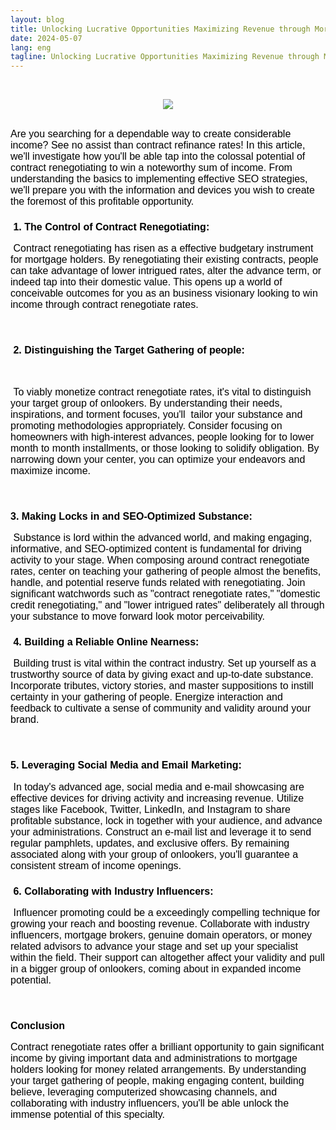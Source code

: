 ```yaml
---
layout: blog
title: Unlocking Lucrative Opportunities Maximizing Revenue through Mortgage Refinance Rates
date: 2024-05-07
lang: eng
tagline: Unlocking Lucrative Opportunities Maximizing Revenue through Mortgage Refinance Rates
---
```


<script async src="https://pagead2.googlesyndication.com/pagead/js/adsbygoogle.js?client=ca-pub-8370893026371321" crossorigin="anonymous"></script>

<script> (adsbygoogle = window.adsbygoogle || []).push({}); </script>

<p>&nbsp;</p><div class="separator" style="clear: both; text-align: center;"><a href="https://blogger.googleusercontent.com/img/b/R29vZ2xl/AVvXsEiQZmWciY5H4PNpv0rXckto2cKtK3G-V5H_lSvkLqdyNI624niEST4RniA7aZ6AbWawkoJxwhjFlYFd5NQmqjpAZoShYoTsw3HRlPYrVkkIcpUr5HtusvepzQyBSCuFjfS_bq6PgVARvk90mq70RhXQCGVPK8auppCyRGS3ANixmGDA-hkE4vaStfaPJQ/s300/IMG_9756.png" style="margin-left: 1em; margin-right: 1em;"><img border="0" data-original-height="168" data-original-width="300" height="168" src="https://blogger.googleusercontent.com/img/b/R29vZ2xl/AVvXsEiQZmWciY5H4PNpv0rXckto2cKtK3G-V5H_lSvkLqdyNI624niEST4RniA7aZ6AbWawkoJxwhjFlYFd5NQmqjpAZoShYoTsw3HRlPYrVkkIcpUr5HtusvepzQyBSCuFjfS_bq6PgVARvk90mq70RhXQCGVPK8auppCyRGS3ANixmGDA-hkE4vaStfaPJQ/s1600/IMG_9756.png" style="height: auto; max-height: 80%; max-width: 80%; width: auto;" width="300" /></a></div><div class="separator" style="clear: both; text-align: center;"><br /></div><div class="separator" style="clear: both; text-align: left;">






<p class="p1"><span class="s1"><font color="#000000" face="sans-serif" size="3"><span style="-webkit-tap-highlight-color: rgba(26, 26, 26, 0.3); -webkit-text-size-adjust: 100%; background-color: rgba(255, 255, 255, 0); caret-color: rgb(0, 0, 0); text-size-adjust: 100%;">Are you searching for a dependable way to create considerable income? See no assist than contract refinance rates! In this article, we'll investigate how you'll be able tap into the colossal potential of contract renegotiating to win a noteworthy sum of income. From understanding the basics to implementing effective SEO strategies, we'll prepare you with the information and devices you wish to create the foremost of this profitable opportunity.&nbsp;</span></font></span></p>
<p class="p1"></p><p></p><h3><span class="s1"><font color="#000000" face="sans-serif" size="3"><span style="-webkit-tap-highlight-color: rgba(26, 26, 26, 0.3); -webkit-text-size-adjust: 100%; background-color: rgba(255, 255, 255, 0); caret-color: rgb(0, 0, 0); text-size-adjust: 100%;">&nbsp;1. The Control of Contract Renegotiating:&nbsp;</span></font></span></h3><p></p><p></p>
<p class="p1"><span class="s1"><font color="#000000" face="sans-serif" size="3"><span style="-webkit-tap-highlight-color: rgba(26, 26, 26, 0.3); -webkit-text-size-adjust: 100%; background-color: rgba(255, 255, 255, 0); caret-color: rgb(0, 0, 0); text-size-adjust: 100%;">&nbsp;Contract renegotiating has risen as a effective budgetary instrument for mortgage holders. By renegotiating their existing contracts, people can take advantage of lower intrigued rates, alter the advance term, or indeed tap into their domestic value. This opens up a world of conceivable outcomes for you as an business visionary looking to win income through contract renegotiate rates.&nbsp;</span></font></span></p>
<p class="p2"><span class="s1"><font color="#000000" face="sans-serif" size="3"><span style="-webkit-tap-highlight-color: rgba(26, 26, 26, 0.3); -webkit-text-size-adjust: 100%; background-color: rgba(255, 255, 255, 0); caret-color: rgb(0, 0, 0); text-size-adjust: 100%;"><br /></span></font></span></p>
<p class="p1"></p><p></p><h3><span class="s1"><font color="#000000" face="sans-serif" size="3"><span style="-webkit-tap-highlight-color: rgba(26, 26, 26, 0.3); -webkit-text-size-adjust: 100%; background-color: rgba(255, 255, 255, 0); caret-color: rgb(0, 0, 0); text-size-adjust: 100%;">&nbsp;2. Distinguishing the Target Gathering of people:&nbsp;</span></font></span></h3><p></p><p></p>
<p class="p2"><span class="s1"><font color="#000000" face="sans-serif" size="3"><span style="-webkit-tap-highlight-color: rgba(26, 26, 26, 0.3); -webkit-text-size-adjust: 100%; background-color: rgba(255, 255, 255, 0); caret-color: rgb(0, 0, 0); text-size-adjust: 100%;">&nbsp;</span></font></span></p>
<p class="p1"><span class="s1"><font color="#000000" face="sans-serif" size="3"><span style="-webkit-tap-highlight-color: rgba(26, 26, 26, 0.3); -webkit-text-size-adjust: 100%; background-color: rgba(255, 255, 255, 0); caret-color: rgb(0, 0, 0); text-size-adjust: 100%;">&nbsp;To viably monetize contract renegotiate rates, it's vital to distinguish your target group of onlookers. By understanding their needs, inspirations, and torment focuses, you'll&nbsp; tailor your substance and promoting methodologies appropriately. Consider focusing on homeowners with high-interest advances, people looking for to lower month to month installments, or those looking to solidify obligation. By narrowing down your center, you can optimize your endeavors and maximize income.&nbsp;</span></font></span></p>
<p class="p2"><span class="s1"><font color="#000000" face="sans-serif" size="3"><span style="-webkit-tap-highlight-color: rgba(26, 26, 26, 0.3); -webkit-text-size-adjust: 100%; background-color: rgba(255, 255, 255, 0); caret-color: rgb(0, 0, 0); text-size-adjust: 100%;">&nbsp;</span></font></span></p><p></p><h3><span class="s1"><font color="#000000" face="sans-serif" size="3"><span style="-webkit-tap-highlight-color: rgba(26, 26, 26, 0.3); -webkit-text-size-adjust: 100%; background-color: rgba(255, 255, 255, 0); caret-color: rgb(0, 0, 0); text-size-adjust: 100%;"><span style="background-color: rgba(255, 255, 255, 0); display: inline;">3. Making Locks in and SEO-Optimized Substance:</span></span></font></span></h3><p></p><p></p>
<p class="p1"><span class="s1"><font color="#000000" face="sans-serif" size="3"><span style="-webkit-tap-highlight-color: rgba(26, 26, 26, 0.3); -webkit-text-size-adjust: 100%; background-color: rgba(255, 255, 255, 0); caret-color: rgb(0, 0, 0); text-size-adjust: 100%;">&nbsp;Substance is lord within the advanced world, and making engaging, informative, and SEO-optimized content is fundamental for driving activity to your stage. When composing around contract renegotiate rates, center on teaching your gathering of people almost the benefits, handle, and potential reserve funds related with renegotiating. Join significant watchwords such as "contract renegotiate rates," "domestic credit renegotiating," and "lower intrigued rates" deliberately all through your substance to move forward look motor perceivability.&nbsp;</span></font></span></p>
<p class="p1"></p><p></p><h3><span class="s1"><font color="#000000" face="sans-serif" size="3"><span style="-webkit-tap-highlight-color: rgba(26, 26, 26, 0.3); -webkit-text-size-adjust: 100%; background-color: rgba(255, 255, 255, 0); caret-color: rgb(0, 0, 0); text-size-adjust: 100%;">&nbsp;4. Building a Reliable Online Nearness:&nbsp;</span></font></span></h3><p></p><p></p>
<p class="p1"><span class="s1"><font color="#000000" face="sans-serif" size="3"><span style="-webkit-tap-highlight-color: rgba(26, 26, 26, 0.3); -webkit-text-size-adjust: 100%; background-color: rgba(255, 255, 255, 0); caret-color: rgb(0, 0, 0); text-size-adjust: 100%;">&nbsp;Building trust is vital within the contract industry. Set up yourself as a trustworthy source of data by giving exact and up-to-date substance. Incorporate tributes, victory stories, and master suppositions to instill certainty in your gathering of people. Energize interaction and feedback to cultivate a sense of community and validity around your brand.&nbsp;</span></font></span></p>
<p class="p2"><span class="s1"><font color="#000000" face="sans-serif" size="3"><span style="-webkit-tap-highlight-color: rgba(26, 26, 26, 0.3); -webkit-text-size-adjust: 100%; background-color: rgba(255, 255, 255, 0); caret-color: rgb(0, 0, 0); text-size-adjust: 100%;">&nbsp;</span></font></span></p><p></p><h3><span class="s1"><font color="#000000" face="sans-serif" size="3"><span style="-webkit-tap-highlight-color: rgba(26, 26, 26, 0.3); -webkit-text-size-adjust: 100%; background-color: rgba(255, 255, 255, 0); caret-color: rgb(0, 0, 0); text-size-adjust: 100%;"><span style="background-color: rgba(255, 255, 255, 0); display: inline;">5. Leveraging Social Media and Email Marketing:</span><span style="background-color: rgba(255, 255, 255, 0); display: inline;">&nbsp;</span></span></font></span></h3><p></p><p></p>
<p class="p1"><span class="s1"><font color="#000000" face="sans-serif" size="3"><span style="-webkit-tap-highlight-color: rgba(26, 26, 26, 0.3); -webkit-text-size-adjust: 100%; background-color: rgba(255, 255, 255, 0); caret-color: rgb(0, 0, 0); text-size-adjust: 100%;">&nbsp;In today's advanced age, social media and e-mail showcasing are effective devices for driving activity and increasing revenue. Utilize stages like Facebook, Twitter, LinkedIn, and Instagram to share profitable substance, lock in together with your audience, and advance your administrations. Construct an e-mail list and leverage it to send regular pamphlets, updates, and exclusive offers. By remaining associated along with your group of onlookers, you'll guarantee a consistent stream of income openings.&nbsp;</span><span style="-webkit-tap-highlight-color: rgba(26, 26, 26, 0.3); -webkit-text-size-adjust: 100%; background-color: rgba(255, 255, 255, 0); caret-color: rgb(0, 0, 0); text-size-adjust: 100%;"><br /></span></font></span></p>
<p class="p1"></p><p></p><h3><span class="s1"><font color="#000000" face="sans-serif" size="3"><span style="-webkit-tap-highlight-color: rgba(26, 26, 26, 0.3); -webkit-text-size-adjust: 100%; background-color: rgba(255, 255, 255, 0); caret-color: rgb(0, 0, 0); text-size-adjust: 100%;">&nbsp;6. Collaborating with Industry Influencers:&nbsp;</span></font></span></h3><p></p><p></p>
<p class="p1"><span class="s1"><font color="#000000" face="sans-serif" size="3"><span style="-webkit-tap-highlight-color: rgba(26, 26, 26, 0.3); -webkit-text-size-adjust: 100%; background-color: rgba(255, 255, 255, 0); caret-color: rgb(0, 0, 0); text-size-adjust: 100%;">&nbsp;Influencer promoting could be a exceedingly compelling technique for growing your reach and boosting revenue. Collaborate with industry influencers, mortgage brokers, genuine domain operators, or money related advisors to advance your stage and set up your specialist within the field. Their support can altogether affect your validity and pull in a bigger group of onlookers, coming about in expanded income potential.&nbsp;</span></font></span></p>
<p class="p2"><span class="s1"><font color="#000000" face="sans-serif" size="3"><span style="-webkit-tap-highlight-color: rgba(26, 26, 26, 0.3); -webkit-text-size-adjust: 100%; background-color: rgba(255, 255, 255, 0); caret-color: rgb(0, 0, 0); text-size-adjust: 100%;"><span style="background-color: rgba(255, 255, 255, 0); display: inline;"><br /></span></span></font></span></p><p></p><h3><span class="s1"><font color="#000000" face="sans-serif" size="3"><span style="-webkit-tap-highlight-color: rgba(26, 26, 26, 0.3); -webkit-text-size-adjust: 100%; background-color: rgba(255, 255, 255, 0); caret-color: rgb(0, 0, 0); text-size-adjust: 100%;"><span style="background-color: rgba(255, 255, 255, 0); display: inline;">Conclusion</span></span></font></span></h3><p></p><p></p>
<p class="p1"><span class="s1"><font color="#000000" face="sans-serif" size="3"><span style="-webkit-tap-highlight-color: rgba(26, 26, 26, 0.3); -webkit-text-size-adjust: 100%; background-color: rgba(255, 255, 255, 0); caret-color: rgb(0, 0, 0); text-size-adjust: 100%;">Contract renegotiate rates offer a brilliant opportunity to gain significant income by giving important data and administrations to mortgage holders looking for money related arrangements. By understanding your target gathering of people, making engaging content, building believe, leveraging computerized showcasing channels, and collaborating with industry influencers, you'll be able unlock the immense potential of this specialty.</span></font></span></p></div>
